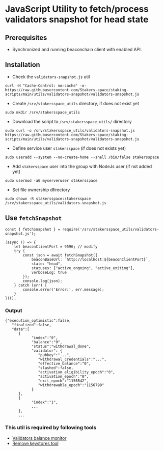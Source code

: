 # JavaScript Utility to fetch/process validators snapshot for head state

## Prerequisites
- Synchronized and running beaconchain client with enabled API.

## Installation
- Check the `validators-snapshot.js` util
```
curl -H "Cache-Control: no-cache" -o- https://raw.githubusercontent.com/Stakers-space/staking-scripts/main/utils/validators-snapshot/validators-snapshot.js
```
- Create `/srv/stakersspace_utils` directory, if does not exist yet
```
sudo mkdir /srv/stakersspace_utils
```
- Download the script to `/srv/stakersspace_utils/` directory
```
sudo curl -o /srv/stakersspace_utils/validators-snapshot.js https://raw.githubusercontent.com/Stakers-space/staking-scripts/main/utils/validators-snapshot/validators-snapshot.js
```
- Define service user `stakersspace` (if does not exists yet)
```
sudo useradd --system --no-create-home --shell /bin/false stakersspace
```
- Add `stakersspace` user into the group with NodeJs user (if not added yet)
```
sudo usermod -aG myserveruser stakersspace
```
- Set file ownership dfirectory
```
sudo chown -R stakersspace:stakersspace /srv/stakersspace_utils/validators-snapshot.js
```

## Use `fetchSnapshot`
```
const { fetchSnapshot } = require('/srv/stakersspace_utils/validators-snapshot.js');

(async () => {
    let beaconClientPort = 9596; // modify
    try {
        const json = await fetchSnapshot({
            beaconBaseUrl: `http://localhost:${beaconClientPort}`,
            state: "head",
            statuses: ["active_ongoing", "active_exiting"],
            verboseLog: true
        });
        console.log(json);
    } catch (err) {
        console.error('Error:', err.message);
    }
})();
```
### Output
```
{"execution_optimistic":false,
   "finalized":false,
   "data":[
      {
            "index":"0",
            "balance":"0",
            "status":"withdrawal_done",
            "validator": {
               "pubkey":"...",
               "withdrawal_credentials":"...",
               "effective_balance":"0",
               "slashed":false,
               "activation_eligibility_epoch":"0",
               "activation_epoch":"0",
               "exit_epoch":"1156542",
               "withdrawable_epoch":"1156798"
            }
      },
      {
            "index":"1",
            ...
      },
      ...
```




### This util is required by following tools
- [Validators balance monitor](https://github.com/Stakers-space/staking-scripts/tree/main/monitor/validators_balance)
- [Remove keystores tool](https://github.com/Stakers-space/staking-scripts/tree/main/tools/remove-keystores)